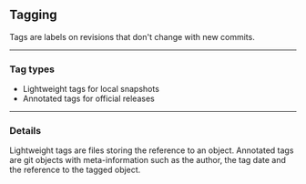 ## Tagging
Tags are labels on revisions that don't change with new commits.

-------------------------------------------------------------------------------
### Tag types

- Lightweight tags for local snapshots
- Annotated tags for official releases

-------------------------------------------------------------------------------
### Details

Lightweight tags are files storing the reference to an object. Annotated 
tags are git objects with meta-information such as the author, the tag date 
and the reference to the tagged object.



